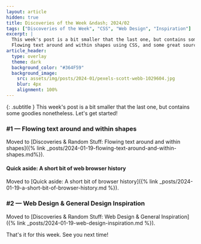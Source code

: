 ```yaml
---
layout: article
hidden: true
title: Discoveries of the Week &ndash; 2024/02
tags: ["Discoveries of the Week", "CSS", "Web Design", "Inspiration"]
excerpt: |
  This week's post is a bit smaller that the last one, but contains some goodies nonetheless:
  Flowing text around and within shapes using CSS, and some great sources of design inspiration.
article_header:
  type: overlay
  theme: dark
  background_color: "#364F59"
  background_image:
    src: assets/img/posts/2024-01/pexels-scott-webb-1029604.jpg
    blur: 4px
    alignment: 100%
---
```


{: .subtitle }
This week's post is a bit smaller that the last one, but contains some goodies nonetheless. Let's get started!

### #1 &mdash; Flowing text around and within shapes
Moved to [Discoveries & Random Stuff: Flowing text around and within shapes]({% link _posts/2024-01-19-flowing-text-around-and-within-shapes.md%}).

#### Quick aside: A short bit of web browser history
Moved to [Quick aside: A short bit of browser history]({% link _posts/2024-01-19-a-short-bit-of-browser-history.md %}).

### #2 &mdash; Web Design &amp; General Design Inspiration
Moved to [Discoveries & Random Stuff: Web Design & General Inspiration]({% link _posts/2024-01-19-web-design-inspiration.md %}).

That's it for this week. See you next time!
